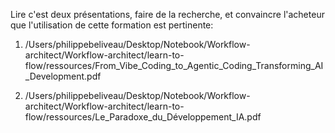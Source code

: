 Lire c'est deux présentations, faire de la recherche, et convaincre l'acheteur que l'utilisation de cette formation est pertinente: 
1. /Users/philippebeliveau/Desktop/Notebook/Workflow-architect/Workflow-architect/learn-to-flow/ressources/From_Vibe_Coding_to_Agentic_Coding_Transforming_AI_Development.pdf

2. /Users/philippebeliveau/Desktop/Notebook/Workflow-architect/Workflow-architect/learn-to-flow/ressources/Le_Paradoxe_du_Développement_IA.pdf